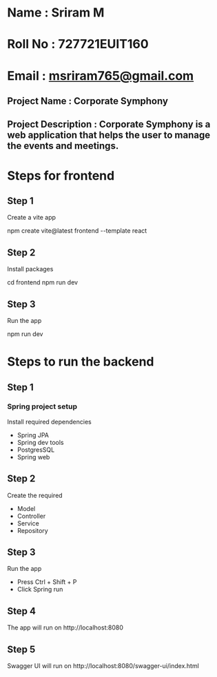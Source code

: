 # Name : Sriram M

# Roll No : 727721EUIT160

# Email : msriram765@gmail.com

## Project Name : Corporate Symphony

## Project Description : Corporate Symphony is a web application that helps the user to manage the events and meetings.

# Steps for frontend

## Step 1

Create a vite app


npm create vite@latest frontend --template react


## Step 2

Install packages


cd frontend
npm run dev


## Step 3

Run the app


npm run dev


# Steps to run the backend

## Step 1

### Spring project setup

Install required dependencies

- Spring JPA
- Spring dev tools
- PostgresSQL
- Spring web

## Step 2

Create the required

- Model
- Controller
- Service
- Repository

## Step 3

Run the app

- Press Ctrl + Shift + P
- Click Spring run

## Step 4

The app will run on
http://localhost:8080

## Step 5

Swagger UI will run on http://localhost:8080/swagger-ui/index.html
